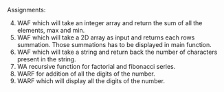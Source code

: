 Assignments:

<!-- 1. WAP to differenciate call by value and call by reference.
2. WAF which will take 3 integers and return max and min among these 3 integers. -->
<!-- 3. WAF which take a 3 digits integer value and interchange the first and last digit.
   The new number will be displayed in main and function's return type is void. -->
4. WAF which will take an integer array and return the sum of all the elements, max and min. 
5. WAF which will take a 2D array as input and returns each rows summation. Those summations
   has to be displayed in main function.
6. WAF which will take a string and return back the number of characters present in the string.
7. WA recursive function for factorial and fibonacci series.
8. WARF for addition of all the digits of the number.
9. WARF which will display all the digits of the number.
